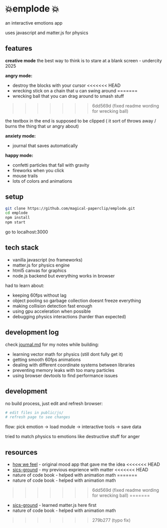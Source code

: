# 💥emplode 💥

an interactive emotions app

uses javascript and matter.js for physics 

## features

**creative mode**
the best way to think is to stare at a blank screen - undercity 2025 

**angry mode:**
- destroy the blocks with your cursor
<<<<<<< HEAD
- wrecking stick on a chain that u can swing around 
=======
- wrecking ball that you can drag around to smash stuff 
>>>>>>> 6dd569d (fixed readme wording for wrecking ball)

the textbox in the end is supposed to be clipped ( it sort of throws away / burns the thing that ur angry about)

**anxiety mode:**  
- journal that saves automatically

**happy mode:**
- confetti particles that fall with gravity
- fireworks when you click
- mouse trails
- lots of colors and animations

## setup

```bash
git clone https://github.com/magical-paperclip/emplode.git
cd emplode
npm install
npm start
```

go to localhost:3000

## tech stack

- vanilla javascript (no frameworks)
- matter.js for physics engine
- html5 canvas for graphics
- node.js backend but everything works in browser

had to learn about:
- keeping 60fps without lag
- object pooling so garbage collection doesnt freeze everything  
- making collision detection fast enough
- using gpu acceleration when possible
- debugging physics interactions (harder than expected)

## development log

check [journal.md](./journal.md) for my notes while building:

- learning vector math for physics (still dont fully get it)
- getting smooth 60fps animations 
- dealing with different coordinate systems between libraries
- preventing memory leaks with too many particles
- using browser devtools to find performance issues


## development

no build process, just edit and refresh browser:

```bash
# edit files in public/js/
# refresh page to see changes
```

flow: pick emotion -> load module -> interactive tools -> save data

tried to match physics to emotions like destructive stuff for anger

## resources

- [how we feel](https://howwefeel.org/) - original mood app that gave me the idea
<<<<<<< HEAD
- [sics-ground](https://github.com/magical-paperclip/sics-ground) - my previous exprience with matter
<<<<<<< HEAD
- nature of code book - helped with animation math
=======
- nature of code book - helped with animation math
>>>>>>> 6dd569d (fixed readme wording for wrecking ball)
=======
- [sics-ground](https://github.com/magical-paperclip/sics-ground) - learned matter.js here first
- nature of code book - helped with animation math
>>>>>>> 279b277 (typo fix)
